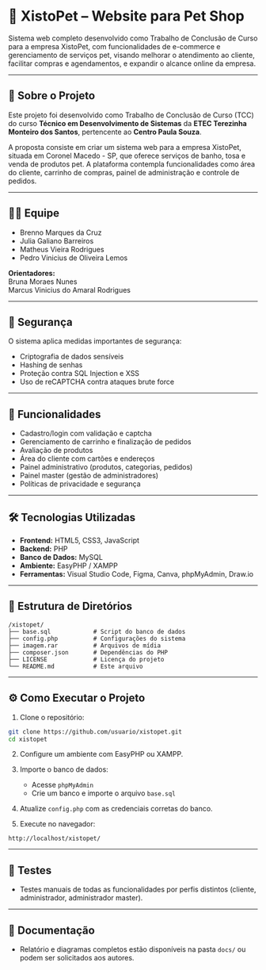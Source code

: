 
# 🐾 XistoPet – Website para Pet Shop

Sistema web completo desenvolvido como Trabalho de Conclusão de Curso para a empresa XistoPet, com funcionalidades de e-commerce e gerenciamento de serviços pet, visando melhorar o atendimento ao cliente, facilitar compras e agendamentos, e expandir o alcance online da empresa.

---

## 📘 Sobre o Projeto

Este projeto foi desenvolvido como Trabalho de Conclusão de Curso (TCC) do curso **Técnico em Desenvolvimento de Sistemas** da **ETEC Terezinha Monteiro dos Santos**, pertencente ao **Centro Paula Souza**.

A proposta consiste em criar um sistema web para a empresa XistoPet, situada em Coronel Macedo - SP, que oferece serviços de banho, tosa e venda de produtos pet. A plataforma contempla funcionalidades como área do cliente, carrinho de compras, painel de administração e controle de pedidos.

---

## 👨‍💻 Equipe

- Brenno Marques da Cruz  
- Julia Galiano Barreiros  
- Matheus Vieira Rodrigues  
- Pedro Vinicius de Oliveira Lemos  

**Orientadores:**  
Bruna Moraes Nunes  
Marcus Vinicius do Amaral Rodrigues

---

## 🔐 Segurança

O sistema aplica medidas importantes de segurança:
- Criptografia de dados sensíveis
- Hashing de senhas
- Proteção contra SQL Injection e XSS
- Uso de reCAPTCHA contra ataques brute force

---

## 🚀 Funcionalidades

- Cadastro/login com validação e captcha
- Gerenciamento de carrinho e finalização de pedidos
- Avaliação de produtos
- Área do cliente com cartões e endereços
- Painel administrativo (produtos, categorias, pedidos)
- Painel master (gestão de administradores)
- Políticas de privacidade e segurança

---

## 🛠 Tecnologias Utilizadas

- **Frontend:** HTML5, CSS3, JavaScript  
- **Backend:** PHP  
- **Banco de Dados:** MySQL  
- **Ambiente:** EasyPHP / XAMPP  
- **Ferramentas:** Visual Studio Code, Figma, Canva, phpMyAdmin, Draw.io

---

## 📂 Estrutura de Diretórios

```
/xistopet/
├── base.sql            # Script do banco de dados
├── config.php          # Configurações do sistema
├── imagem.rar          # Arquivos de mídia
├── composer.json       # Dependências do PHP
├── LICENSE             # Licença do projeto
└── README.md           # Este arquivo
```

---

## ⚙️ Como Executar o Projeto

1. Clone o repositório:

```bash
git clone https://github.com/usuario/xistopet.git
cd xistopet
```

2. Configure um ambiente com EasyPHP ou XAMPP.

3. Importe o banco de dados:
   - Acesse `phpMyAdmin`
   - Crie um banco e importe o arquivo `base.sql`

4. Atualize `config.php` com as credenciais corretas do banco.

5. Execute no navegador:

```
http://localhost/xistopet/
```

---

## 🧪 Testes

- Testes manuais de todas as funcionalidades por perfis distintos (cliente, administrador, administrador master).

---

## 📄 Documentação

- Relatório e diagramas completos estão disponíveis na pasta `docs/` ou podem ser solicitados aos autores.


